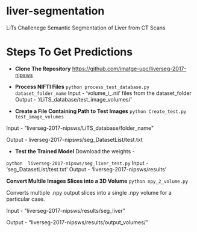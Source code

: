 # liver-segmentation
LiTs Challenege Semantic Segmentation of Liver from CT Scans

# Steps To Get Predictions

- **Clone The Repository** 
https://github.com/imatge-upc/liverseg-2017-nipsws



- **Process NIFTI Files**
`python process_test_database.py dataset_folder_name`
Input - ‘volume_i_.nii’ files from the dataset_folder
Output - ‘/LiTS_database/test_image_volumes/’


 
- **Create a File Containing Path to Test Images**
`python Create_test.py test_image_volumes`

Input - "liverseg-2017-nipsws/LiTS_database/folder_name"

Output - liverseg-2017-nipsws/seg_DatasetList/test.txt

- **Test the Trained Model** 
Download the weights - 

`python  liverseg-2017-nipsws/seg_liver_test.py`
Input - ‘seg_DatasetList/test.txt'
Output - ‘liverseg-2017-nipsws/results’

**Convert Multile Images Slices into a 3D Volume**
`python npy_2_volume.py`

Converts multiple .npy output slices into a single .npy volume for a particular case.

Input - "liverseg-2017-nipsws/results/seg_liver"

Output - “liverseg-2017-nipsws/results/output_volumes/”
